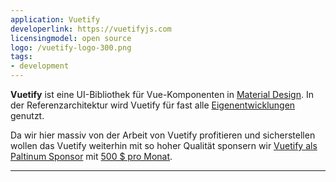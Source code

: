 ```yaml
---
application: Vuetify
developerlink: https://vuetifyjs.com
licensingmodel: open source
logo: /vuetify-logo-300.png
tags:
- development
---
```

__Vuetify__ ist eine UI-Bibliothek für Vue-Komponenten in [Material Design](https://m3.material.io).
In der Referenzarchitektur wird Vuetify für fast alle [Eigenentwicklungen](../publish) genutzt.

Da wir hier massiv von der Arbeit von Vuetify profitieren und sicherstellen wollen das Vuetify weiterhin mit so hoher Qualität 
sponsern wir [Vuetify als Paltinum Sponsor](https://vuetifyjs.com/en/introduction/sponsors-and-backers/#platinum) mit [500 $ pro Monat](https://www.muenchen-transparent.de/dokumente/7347900).

---
